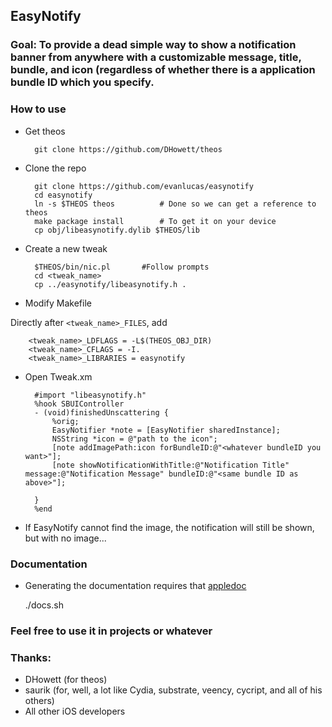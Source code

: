 ## EasyNotify

### Goal: To provide a dead simple way to show a notification banner from anywhere with a customizable message, title, bundle, and icon (regardless of whether there is a application bundle ID which you specify.

### How to use
- Get theos

		git clone https://github.com/DHowett/theos

- Clone the repo

		git clone https://github.com/evanlucas/easynotify
		cd easynotify
		ln -s $THEOS theos			# Done so we can get a reference to theos
		make package install		# To get it on your device 
		cp obj/libeasynotify.dylib $THEOS/lib

- Create a new tweak 

		$THEOS/bin/nic.pl		#Follow prompts
		cd <tweak_name>
		cp ../easynotify/libeasynotify.h .
	
- Modify Makefile

Directly after `<tweak_name>_FILES`, add

		<tweak_name>_LDFLAGS = -L$(THEOS_OBJ_DIR)
		<tweak_name>_CFLAGS = -I.
		<tweak_name>_LIBRARIES = easynotify

- Open Tweak.xm

		#import "libeasynotify.h"
		%hook SBUIController
		- (void)finishedUnscattering {
			%orig;
			EasyNotifier *note = [EasyNotifier sharedInstance];
			NSString *icon = @"path to the icon";
			[note addImagePath:icon forBundleID:@"<whatever bundleID you want>"];
			[note showNotificationWithTitle:@"Notification Title" message:@"Notification Message" bundleID:@"<same bundle ID as above>"];
			
		}
		%end

- If EasyNotify cannot find the image, the notification will still be shown, but with no image...

### Documentation

- Generating the documentation requires that [appledoc](https://github.com/tomaz/appledoc)

	./docs.sh


### Feel free to use it in projects or whatever

### Thanks:

- DHowett (for theos)
- saurik (for, well, a lot like Cydia, substrate, veency, cycript, and all of his others)
- All other iOS developers
